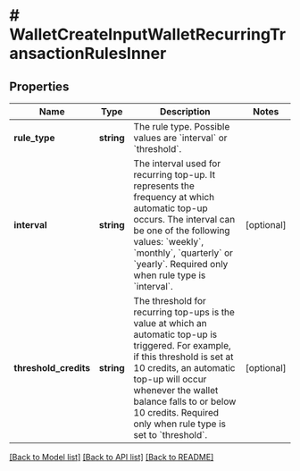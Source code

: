 # # WalletCreateInputWalletRecurringTransactionRulesInner

## Properties

Name | Type | Description | Notes
------------ | ------------- | ------------- | -------------
**rule_type** | **string** | The rule type. Possible values are &#x60;interval&#x60; or &#x60;threshold&#x60;. |
**interval** | **string** | The interval used for recurring top-up. It represents the frequency at which automatic top-up occurs. The interval can be one of the following values: &#x60;weekly&#x60;, &#x60;monthly&#x60;, &#x60;quarterly&#x60; or &#x60;yearly&#x60;. Required only when rule type is &#x60;interval&#x60;. | [optional]
**threshold_credits** | **string** | The threshold for recurring top-ups is the value at which an automatic top-up is triggered. For example, if this threshold is set at 10 credits, an automatic top-up will occur whenever the wallet balance falls to or below 10 credits. Required only when rule type is set to &#x60;threshold&#x60;. | [optional]

[[Back to Model list]](../../README.md#models) [[Back to API list]](../../README.md#endpoints) [[Back to README]](../../README.md)
